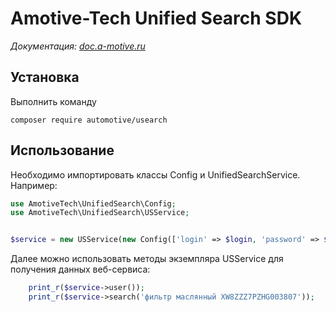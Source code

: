 
# Amotive-Tech Unified Search SDK
*Документация: [doc.a-motive.ru](https://doc.a-motive.ru)*

## Установка

Выполнить команду

    composer require automotive/usearch

## Использование

Необходимо импортировать классы Config и UnifiedSearchService. Например:

```php
use AmotiveTech\UnifiedSearch\Config;
use AmotiveTech\UnifiedSearch\USService;


$service = new USService(new Config(['login' => $login, 'password' => $password]));
```

Далее можно использовать методы экземпляра USService для получения данных веб-сервиса:

```php
    print_r($service->user());
    print_r($service->search('фильтр маслянный XW8ZZZ7PZHG003807'));
```




